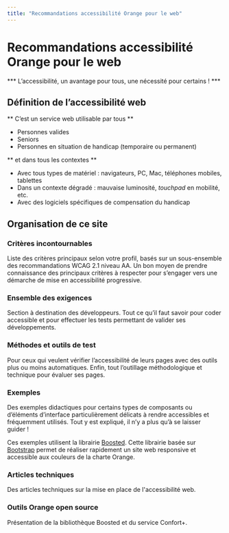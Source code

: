 ```yaml
---
title: "Recommandations accessibilité Orange pour le web"
---
```


# Recommandations accessibilité Orange pour le web

*** L’accessibilité, un avantage pour tous, une nécessité pour certains&nbsp;! ***

## Définition de l’accessibilité web
** C’est un service web utilisable par tous **

- Personnes valides
- Seniors
- Personnes en situation de handicap (temporaire ou permanent)

** et dans tous les contextes **

- Avec tous types de matériel&nbsp;: navigateurs, <abbr>PC</abbr>, Mac, téléphones mobiles, tablettes
- Dans un contexte dégradé&nbsp;: mauvaise luminosité, <i lang="en">touchpad</i> en mobilité, etc.
- Avec des logiciels spécifiques de compensation du handicap
  
## Organisation de ce site

### Critères incontournables
Liste des critères principaux selon votre profil, basés sur un sous-ensemble des recommandations <abbr>WCAG</abbr> 2.1 niveau AA. Un bon moyen de prendre connaissance des principaux critères à respecter pour s’engager vers une démarche de mise en accessibilité progressive.  

### Ensemble des exigences
Section à destination des développeurs. Tout ce qu’il faut savoir pour coder accessible et pour effectuer les tests permettant de valider ses développements.

### Méthodes et outils de test
Pour ceux qui veulent vérifier l’accessibilité de leurs pages avec des outils plus ou moins automatiques. Enfin, tout l’outillage méthodologique et technique pour évaluer ses pages.

### Exemples
Des exemples didactiques pour certains types de composants ou d’éléments d’interface  particulièrement délicats à rendre accessibles et fréquemment utilisés. Tout y est expliqué, il n’y a plus qu’à se laisser guider&nbsp;!

Ces exemples utilisent la librairie [Boosted](http://boosted.orange.com/). Cette librairie basée sur [Bootstrap](http://getbootstrap.com/) permet de réaliser rapidement un site web responsive et accessible aux couleurs de la charte Orange.

### Articles techniques
Des articles techniques sur la mise en place de l'accessibilité web.

### Outils Orange open source
Présentation de la bibliothèque Boosted et du service Confort+.

